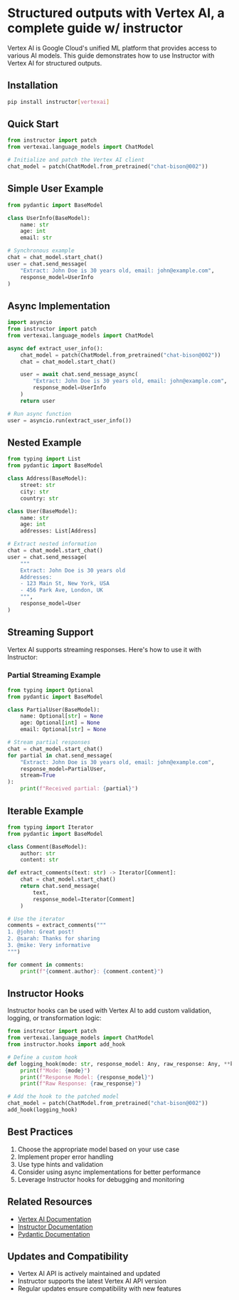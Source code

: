 # Structured outputs with Vertex AI, a complete guide w/ instructor

Vertex AI is Google Cloud's unified ML platform that provides access to various AI models. This guide demonstrates how to use Instructor with Vertex AI for structured outputs.

## Installation

```bash
pip install instructor[vertexai]
```

## Quick Start

```python
from instructor import patch
from vertexai.language_models import ChatModel

# Initialize and patch the Vertex AI client
chat_model = patch(ChatModel.from_pretrained("chat-bison@002"))
```

## Simple User Example

```python
from pydantic import BaseModel

class UserInfo(BaseModel):
    name: str
    age: int
    email: str

# Synchronous example
chat = chat_model.start_chat()
user = chat.send_message(
    "Extract: John Doe is 30 years old, email: john@example.com",
    response_model=UserInfo
)
```

## Async Implementation

```python
import asyncio
from instructor import patch
from vertexai.language_models import ChatModel

async def extract_user_info():
    chat_model = patch(ChatModel.from_pretrained("chat-bison@002"))
    chat = chat_model.start_chat()

    user = await chat.send_message_async(
        "Extract: John Doe is 30 years old, email: john@example.com",
        response_model=UserInfo
    )
    return user

# Run async function
user = asyncio.run(extract_user_info())
```

## Nested Example

```python
from typing import List
from pydantic import BaseModel

class Address(BaseModel):
    street: str
    city: str
    country: str

class User(BaseModel):
    name: str
    age: int
    addresses: List[Address]

# Extract nested information
chat = chat_model.start_chat()
user = chat.send_message(
    """
    Extract: John Doe is 30 years old
    Addresses:
    - 123 Main St, New York, USA
    - 456 Park Ave, London, UK
    """,
    response_model=User
)
```

## Streaming Support

Vertex AI supports streaming responses. Here's how to use it with Instructor:

### Partial Streaming Example

```python
from typing import Optional
from pydantic import BaseModel

class PartialUser(BaseModel):
    name: Optional[str] = None
    age: Optional[int] = None
    email: Optional[str] = None

# Stream partial responses
chat = chat_model.start_chat()
for partial in chat.send_message(
    "Extract: John Doe is 30 years old, email: john@example.com",
    response_model=PartialUser,
    stream=True
):
    print(f"Received partial: {partial}")
```

## Iterable Example

```python
from typing import Iterator
from pydantic import BaseModel

class Comment(BaseModel):
    author: str
    content: str

def extract_comments(text: str) -> Iterator[Comment]:
    chat = chat_model.start_chat()
    return chat.send_message(
        text,
        response_model=Iterator[Comment]
    )

# Use the iterator
comments = extract_comments("""
1. @john: Great post!
2. @sarah: Thanks for sharing
3. @mike: Very informative
""")

for comment in comments:
    print(f"{comment.author}: {comment.content}")
```

## Instructor Hooks

Instructor hooks can be used with Vertex AI to add custom validation, logging, or transformation logic:

```python
from instructor import patch
from vertexai.language_models import ChatModel
from instructor.hooks import add_hook

# Define a custom hook
def logging_hook(mode: str, response_model: Any, raw_response: Any, **kwargs):
    print(f"Mode: {mode}")
    print(f"Response Model: {response_model}")
    print(f"Raw Response: {raw_response}")

# Add the hook to the patched model
chat_model = patch(ChatModel.from_pretrained("chat-bison@002"))
add_hook(logging_hook)
```

## Best Practices

1. Choose the appropriate model based on your use case
2. Implement proper error handling
3. Use type hints and validation
4. Consider using async implementations for better performance
5. Leverage Instructor hooks for debugging and monitoring

## Related Resources

- [Vertex AI Documentation](https://cloud.google.com/vertex-ai/docs)
- [Instructor Documentation](https://instructor-ai.github.io/instructor/)
- [Pydantic Documentation](https://docs.pydantic.dev)

## Updates and Compatibility

- Vertex AI API is actively maintained and updated
- Instructor supports the latest Vertex AI API version
- Regular updates ensure compatibility with new features

